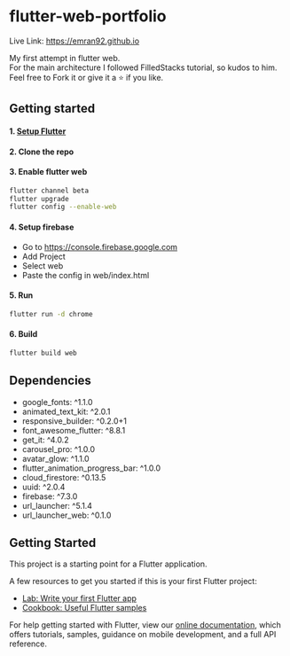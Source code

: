 # flutter-web-portfolio

Live Link: https://emran92.github.io

My first attempt in flutter web.<br/>
For the main architecture I followed FilledStacks tutorial, so kudos to him. <br/>
Feel free to Fork it or give it a ⭐ if you like. <br/>

## Getting started

#### 1. [Setup Flutter](https://flutter.dev/docs/get-started/install)

#### 2. Clone the repo

#### 3. Enable flutter web
```sh
flutter channel beta
flutter upgrade
flutter config --enable-web
```
#### 4. Setup firebase
* Go to https://console.firebase.google.com
* Add Project
* Select web
* Paste the config in web/index.html
        

#### 5. Run
```sh
flutter run -d chrome
```
#### 6. Build
```sh
flutter build web
```

## Dependencies
* google_fonts: ^1.1.0
* animated_text_kit: ^2.0.1
* responsive_builder: ^0.2.0+1
* font_awesome_flutter: ^8.8.1
* get_it: ^4.0.2
* carousel_pro: ^1.0.0
* avatar_glow: ^1.1.0
* flutter_animation_progress_bar: ^1.0.0
* cloud_firestore: ^0.13.5
* uuid: ^2.0.4
* firebase: ^7.3.0
* url_launcher: ^5.1.4
* url_launcher_web: ^0.1.0


## Getting Started

This project is a starting point for a Flutter application.

A few resources to get you started if this is your first Flutter project:

- [Lab: Write your first Flutter app](https://flutter.dev/docs/get-started/codelab)
- [Cookbook: Useful Flutter samples](https://flutter.dev/docs/cookbook)

For help getting started with Flutter, view our
[online documentation](https://flutter.dev/docs), which offers tutorials,
samples, guidance on mobile development, and a full API reference.


